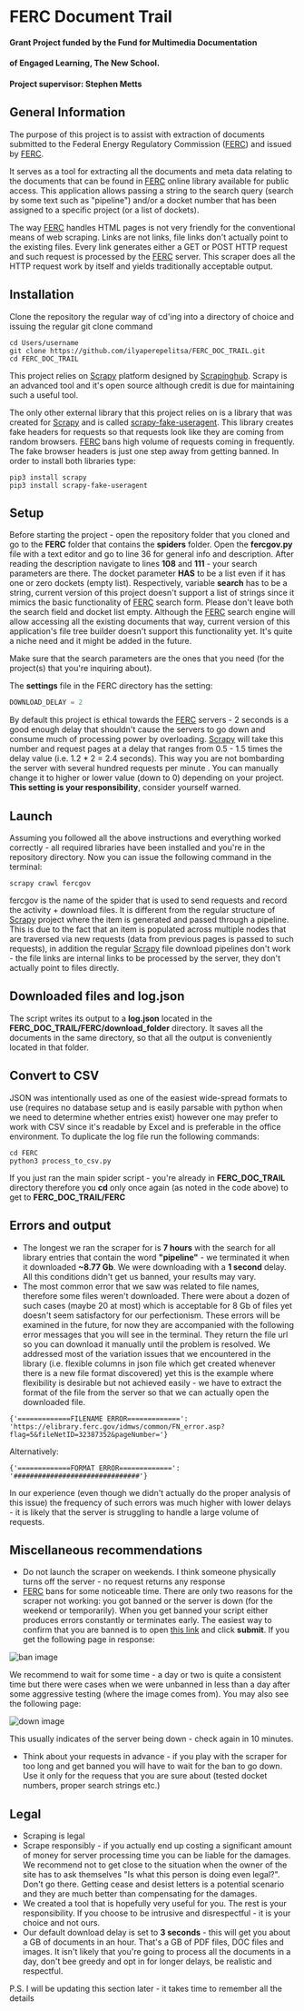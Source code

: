 # FERC Document Trail
#### Grant Project funded by the Fund for Multimedia Documentation
#### of Engaged Learning, The New School.
#### Project supervisor: Stephen Metts

## General Information

The purpose of this project is to assist with extraction of documents submitted to
the Federal Energy Regulatory Commission
([FERC](https://elibrary.ferc.gov/idmws/search/fercgensearch.asp)) and issued by
[FERC](https://elibrary.ferc.gov/idmws/search/fercgensearch.asp).

It serves as a tool for extracting all the documents and meta data relating to
the documents that can be found in
[FERC](https://elibrary.ferc.gov/idmws/search/fercgensearch.asp) online library
available for public access. This application allows passing
a string to the search query (search by some text such as "pipeline") and/or a
docket number that has been assigned to a specific project (or a list of dockets).

The way [FERC](https://elibrary.ferc.gov/idmws/search/fercgensearch.asp) handles
HTML pages is not very friendly for the conventional means of web scraping.
Links are not links, file links don't actually point to the
existing files. Every link generates either a GET or POST HTTP request and such
request is processed by the
[FERC](https://elibrary.ferc.gov/idmws/search/fercgensearch.asp) server.
This scraper does all the HTTP request work by itself and yields traditionally
acceptable output.

## Installation

Clone the repository the regular way of cd'ing into a directory of choice and
issuing the regular git clone command

```
cd Users/username
git clone https://github.com/ilyaperepelitsa/FERC_DOC_TRAIL.git
cd FERC_DOC_TRAIL
```

This project relies on [Scrapy](https://scrapy.org) platform designed by
[Scrapinghub](https://scrapinghub.com). Scrapy is an advanced tool and it's open
source although credit is due for maintaining such a useful tool.

The only other external library that this project relies on is a library that
was created for [Scrapy](https://scrapy.org) and is called
[scrapy-fake-useragent](https://github.com/alecxe/scrapy-fake-useragent). This
library creates fake headers for requests so that requests look like they are
coming from random browsers.
[FERC](https://elibrary.ferc.gov/idmws/search/fercgensearch.asp) bans high
volume of requests coming in
frequently. The fake browser headers is just one step away from getting banned.
In order to install both libraries type:

```
pip3 install scrapy
pip3 install scrapy-fake-useragent
```

## Setup
Before starting the project - open the repository folder that you cloned and go
to the **FERC** folder that contains the **spiders** folder. Open the
**fercgov.py**
file with a text editor and go to line 36 for general info and description.
After reading the description navigate to lines **108** and **111** - your search
parameters are there. The docket parameter **HAS** to be a list even if it has one
or zero dockets (empty list). Respectively, variable **search** has to be a
string, current version of this project doesn't support a list of strings since
it mimics the basic functionality of
[FERC](https://elibrary.ferc.gov/idmws/search/fercgensearch.asp) search form. Please
don't leave both the search field and docket list empty. Although the
[FERC](https://elibrary.ferc.gov/idmws/search/fercgensearch.asp) search engine will
allow accessing all the existing documents that way, current version of this application's
file tree builder doesn't support this functionality yet. It's quite a niche need
and it might be added in the future.

Make sure that the search parameters are the ones that you need (for the
project(s) that you're inquiring about).

The **settings** file in the FERC directory has the setting:
``` python
DOWNLOAD_DELAY = 2
```
By default this project is ethical towards the
[FERC](https://elibrary.ferc.gov/idmws/search/fercgensearch.asp) servers - 2
seconds is a good enough delay that shouldn't cause
the servers to go down and consume much of processing power by overloading.
[Scrapy](https://scrapy.org) will take this number and request pages at a delay
that ranges from 0.5 - 1.5 times the delay value (i.e. 1.2 * 2 = 2.4 seconds).
This way you are not bombarding the server with several hundred requests per minute
. You can manually change it to higher or lower value (down to 0) depending on your
project. **This setting is your responsibility**, consider yourself warned.

## Launch
Assuming you followed all the above instructions and everything worked correctly -
all required libraries have been installed and you're in the repository directory.
Now you can issue the following command in the terminal:

```
scrapy crawl fercgov
```
fercgov is the name of the spider that is used to send requests and record the
activity + download files. It is different from the regular structure of
[Scrapy](https://scrapy.org) project where the item is generated and passed
through a pipeline. This is due to the fact that an item is populated across
multiple nodes that are traversed via new requests (data from previous pages is
passed to such requests), in addition the regular
[Scrapy](https://scrapy.org) file download pipelines don't work - the file links
are internal links to be processed by the server, they don't actually point to
files directly.

## Downloaded files and log.json
The script writes its output to a **log.json** located in the
**FERC_DOC_TRAIL/FERC/download_folder**
directory. It saves all the documents in the same directory, so that all the output
is conveniently located in that folder.

## Convert to CSV
JSON was intentionally used as one of the easiest wide-spread formats
to use (requires no database setup and is easily parsable with python when we
need to determine whether entries exist) however one may prefer to work with CSV
since it's readable by Excel and is preferable in the office environment. To
duplicate the log file run the following commands:
```
cd FERC
python3 process_to_csv.py
```
If you just ran the main spider script - you're already in **FERC_DOC_TRAIL** directory
therefore you **cd** only once again (as noted in the code above) to get to
**FERC_DOC_TRAIL/FERC**

## Errors and output
* The longest we ran the scraper for is **7 hours** with the search for all library
entries that contain the word **"pipeline"** - we terminated it when it downloaded
**~8.77 Gb**. We were downloading with a **1 second** delay. All this conditions didn't
get us banned, your results may vary.
* The most common error that we saw was related to file names, therefore some files
weren't downloaded. There were about a dozen of such cases (maybe 20 at most) which
is acceptable for 8 Gb of files yet doesn't seem satisfactory for our perfectionism.
These errors will be examined in the future, for now they are accompanied with the following
error messages that you will see in the terminal. They return the file url so you can
download it manually until the problem is resolved. We addressed most of the variation
issues that we encountered in the library (i.e. flexible columns in json file which
get created whenever there is a new file format discovered) yet this is the example where
flexibility is desirable but not achieved easily - we have to extract the format of the
file from the server so that we can actually open the downloaded file.

```
{'=============FILENAME ERROR=============': 'https://elibrary.ferc.gov/idmws/common/FN_error.asp?flag=5&fileNetID=32387352&pageNumber='}
```
Alternatively:
```
{'=============FORMAT ERROR=============': '###############################'}
```
In our experience (even though we didn't actually do the proper analysis of this issue)
the frequency of such errors was much higher with lower delays - it is likely that
the server is struggling to handle a large volume of requests.

## Miscellaneous recommendations
* Do not launch the scraper on weekends. I think someone physically turns off
the server - no request returns any response
* [FERC](https://elibrary.ferc.gov/idmws/search/fercgensearch.asp) bans for some
noticeable time. There are only two reasons for the scraper not working: you got banned or
the server is down (for the weekend or temporarily). When you get banned your script
either produces errors constantly or terminates early. The easiest way to confirm that you are
banned is to open [this link](https://elibrary.ferc.gov/idmws/search/fercgensearch.asp)
and click **submit**. If you get the following page in response:


![ban image](https://i.imgur.com/3aiNZJb.jpg "ban image")


We recommend to wait for some time - a day or two is quite a consistent time but
there were cases when we were unbanned in less than a day after some aggressive
testing (where the image comes from).
You may also see the following page:


![down image](https://i.imgur.com/AjHdNRQ.png "down image")


This usually indicates of the server being down - check again in 10 minutes.


  * Think about your requests in advance - if you play with the scraper for too
long and get banned you will have to wait for the ban to go down. Use it only
for the requess that you are sure about (tested docket numbers, proper search
strings etc.)


## Legal
* Scraping is legal
* Scrape responsibly - if you actually end up costing a significant amount of money
for server processing time you can be liable for the damages. We recommend not to get
close to the situation when the owner of the site has to ask themselves "Is what
this person is doing even legal?". Don't go there. Getting cease and desist letters
is a potential scenario and they are much better than compensating for the damages.
* We created a tool that is hopefully very useful for you. The rest is your responsibility.
If you choose to be intrusive and disrespectful - it is your choice and not ours.
* Our default download delay is set to **3 seconds** - this will get you about a GB
of documents in an hour. That's a GB of PDF files, DOC files and images. It isn't
likely that you're going to process all the documents in a day, don't bee greedy
and opt in for longer delays, be realistic and respectful.



P.S. I will be updating this section later - it takes time to remember all the
details
